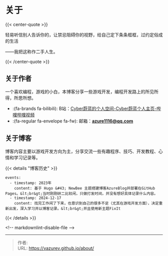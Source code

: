 # 关于


{{&lt; center-quote &gt;}}

轻易听信别人告诉你的，让禁忌阻碍你的视野，给自己定下条条框框，过约定俗成的生活

——我把这称作二手人生。

{{&lt; /center-quote &gt;}}

## 关于作者

一个喜欢编程，游戏的小白，本博客分享一些游戏开发，编程开发路上的所见所得，所思所想。

- :(fa-brands fa-bilibili): B站：[Cyber蔚蓝的个人空间-Cyber蔚蓝个人主页-哔哩哔哩视频](https://space.bilibili.com/1048779701)
- :(fa-regular fa-envelope fa-fw): 邮箱：**azure1116@qq.com**

## 关于博客

博客内容主要以游戏开发方向为主，分享交流一些有趣程序、技巧、开发教程、心情和学习记录等。



{{&lt; details &#34;博客历史&#34; &gt;}}
```timeline {reverse=true, animation=true, height=&#34;280px&#34;}
events:
  - timestamp: 2023年
    content: 基于 Hugo &#43; NewBee 主题搭建博客AzureBlog并部署在GitHub Pages。&lt;br&gt;当时刚刚研二比较闲，只做打发时间，并没有想好具体记录什么内容。
  - timestamp: 2024-12-17
    content: 找完工作闲了下来，也意识到自己的很多不足（尤其在游戏开发方面），决定重新出发，深入学习并以博客记录。&lt;br&gt;并且使用新主题FixIt
```
{{&lt; /details &gt;}}





&lt;!-- markdownlint-disable-file --&gt;

---

> 作者:   
> URL: https://vazurev.github.io/about/  

